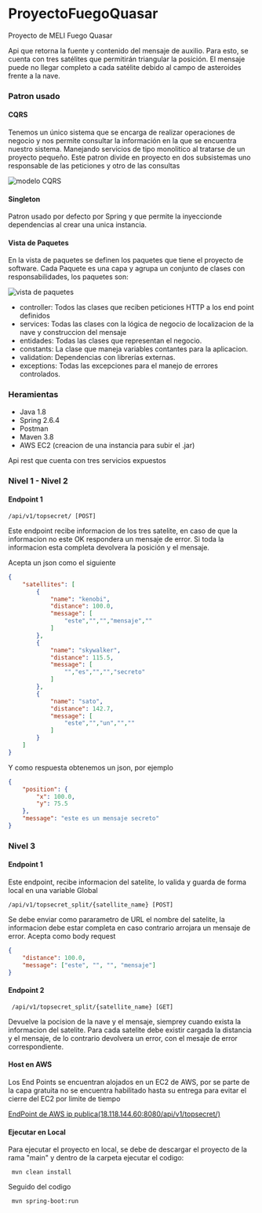# ProyectoFuegoQuasar
Proyecto de MELI Fuego Quasar

Api que retorna la fuente y contenido del mensaje de auxilio. Para esto, 
se cuenta con tres satélites que permitirán triangular la posición.
El mensaje puede no llegar completo a cada satélite debido al campo de asteroides frente a la nave.

### Patron usado
#### CQRS 
Tenemos un único sistema que se encarga de realizar operaciones de negocio y nos permite consultar la información en la que se encuentra nuestro sistema. Manejando servicios de tipo monolitico al tratarse de un proyecto pequeño.
Este patron divide en proyecto en dos subsistemas uno responsable de las peticiones y otro de las consultas 

![modelo CQRS](https://miro.medium.com/v2/resize:fit:720/format:webp/1*QF4XnD2Zhmv_K-85SOtPIA.png)

#### Singleton 
Patron usado por defecto por Spring y que permite la inyeccionde dependencias al crear una unica instancia.

#### Vista de Paquetes
En la vista de paquetes se definen los paquetes que tiene el proyecto de software. Cada Paquete es una capa y agrupa un conjunto de clases con responsabilidades, los paquetes son:

![vista de paquetes]()

- controller: Todos las clases que reciben peticiones HTTP a los end point definidos
- services: Todas las clases con la lógica de negocio de localizacion de la nave y construccion del mensaje
- entidades: Todas las clases que representan el negocio.
- constants: La clase que maneja variables contantes para la aplicacion.
- validation: Dependencias con librerías externas.
- exceptions: Todas las excepciones para el manejo de errores controlados.

### Heramientas
- Java 1.8
- Spring 2.6.4
- Postman
- Maven 3.8
- AWS EC2 (creacion de una instancia para subir el .jar)

Api rest que cuenta con tres servicios expuestos

### Nivel 1 - Nivel 2

#### Endpoint 1
```shell
/api/v1/topsecret/ [POST]
```
Este endpoint recibe informacion de los tres satelite, en caso de que la informacion no este OK respondera un mensaje de error.
Si toda la informacion esta completa devolvera la posición y el mensaje.

Acepta un json como el siguiente
```json
{
    "satellites": [
        {
            "name": "kenobi",
            "distance": 100.0,
            "message": [
                "este","","","mensaje",""
            ]
        },
        {
            "name": "skywalker",
            "distance": 115.5,
            "message": [
                "","es","","","secreto"
            ]
        },
        {
            "name": "sato",
            "distance": 142.7,
            "message": [
                "este","","un","",""
            ]
        }
    ]
}
```
Y como respuesta obtenemos un json, por ejemplo
```json
{
    "position": {
        "x": 100.0,
        "y": 75.5
    },
    "message": "este es un mensaje secreto"
}
```
### Nivel 3

#### Endpoint 1
Este endpoint, recibe informacion del satelite, lo valida y guarda de forma local en una variable Global
```shell
/api/v1/topsecret_split/{satellite_name} [POST]
```
Se debe enviar como pararametro de URL el nombre del satelite, la informacion debe estar completa en caso contrario arrojara un mensaje de error.
Acepta como body request

```json
{
    "distance": 100.0,
    "message": ["este", "", "", "mensaje"]
}
```
#### Endpoint 2

```shell
 /api/v1/topsecret_split/{satellite_name} [GET]
```
Devuelve la pocision de la nave y el mensaje, siemprey cuando exista la informacion del satelite.
Para cada satelite debe existir cargada la distancia y el mensaje, de lo contrario devolvera un error, con el mesaje de error correspondiente.

#### Host en AWS

Los End Points se encuentran alojados en un EC2 de AWS, por se parte de la capa gratuita no se encuentra habilitado hasta su entrega para evitar el cierre del EC2 por limite de tiempo

[EndPoint de AWS ip publica(18.118.144.60:8080/api/v1/topsecret/)](18.118.144.60:8080/api/v1/topsecret/)

#### Ejecutar en Local

Para ejecutar el proyecto en local, se debe de descargar el proyecto de la rama "main" y dentro de la carpeta ejecutar el codigo:
```shell
 mvn clean install
```
Seguido del codigo 
```shell
 mvn spring-boot:run
```

